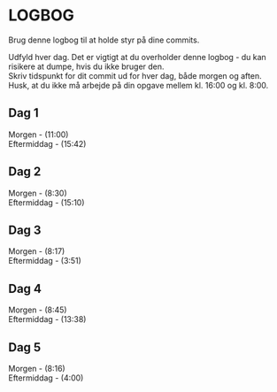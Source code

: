 # LOGBOG

Brug denne logbog til at holde styr på dine commits.

Udfyld hver dag. Det er vigtigt at du overholder denne logbog - du kan risikere at dumpe, hvis du ikke bruger den.  
Skriv tidspunkt for dit commit ud for hver dag, både morgen og aften.  
Husk, at du ikke må arbejde på din opgave mellem kl. 16:00 og kl. 8:00.

## Dag 1

Morgen - (11:00)  
Eftermiddag - (15:42)

## Dag 2

Morgen - (8:30)  
Eftermiddag - (15:10)

## Dag 3

Morgen - (8:17)  
Eftermiddag - (3:51)

## Dag 4

Morgen - (8:45)  
Eftermiddag - (13:38)

## Dag 5

Morgen - (8:16)  
Eftermiddag - (4:00)
